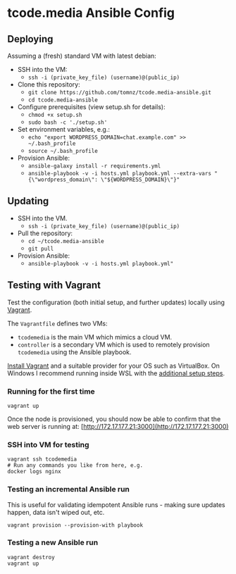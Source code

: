 # tcode.media Ansible Config

## Deploying

Assuming a (fresh) standard VM with latest debian:

- SSH into the VM:
  - `ssh -i (private_key_file) (username)@(public_ip)`
- Clone this repository:
  - `git clone https://github.com/tomnz/tcode.media-ansible.git`
  - `cd tcode.media-ansible`
- Configure prerequisites (view setup.sh for details):
  - `chmod +x setup.sh`
  - `sudo bash -c './setup.sh'`
- Set environment variables, e.g.:
  - `echo "export WORDPRESS_DOMAIN=chat.example.com" >> ~/.bash_profile`
  - `source ~/.bash_profile`
- Provision Ansible:
  - `ansible-galaxy install -r requirements.yml`
  - `ansible-playbook -v -i hosts.yml playbook.yml --extra-vars "{\"wordpress_domain\": \"${WORDPRESS_DOMAIN}\"}"`

## Updating

- SSH into the VM.
  - `ssh -i (private_key_file) (username)@(public_ip)`
- Pull the repository:
  - `cd ~/tcode.media-ansible`
  - `git pull`
- Provision Ansible:
  - `ansible-playbook -v -i hosts.yml playbook.yml"`

## Testing with Vagrant

Test the configuration (both initial setup, and further updates) locally using [Vagrant](https://www.vagrantup.com/).

The `Vagrantfile` defines two VMs:

- `tcodemedia` is the main VM which mimics a cloud VM.
- `controller` is a secondary VM which is used to remotely provision `tcodemedia` using the Ansible playbook.

[Install Vagrant](https://www.vagrantup.com/docs/installation) and a suitable provider for your OS such as VirtualBox. On Windows I recommend running inside WSL with the [additional setup steps](https://www.vagrantup.com/docs/other/wsl).

### Running for the first time

    vagrant up

Once the node is provisioned, you should now be able to confirm that the web server is running at: [http://172.17.177.21:3000](http://172.17.177.21:3000)

### SSH into VM for testing

    vagrant ssh tcodemedia
    # Run any commands you like from here, e.g.
    docker logs nginx

### Testing an incremental Ansible run

This is useful for validating idempotent Ansible runs - making sure updates happen, data isn't wiped out, etc.

    vagrant provision --provision-with playbook

### Testing a new Ansible run

    vagrant destroy
    vagrant up

